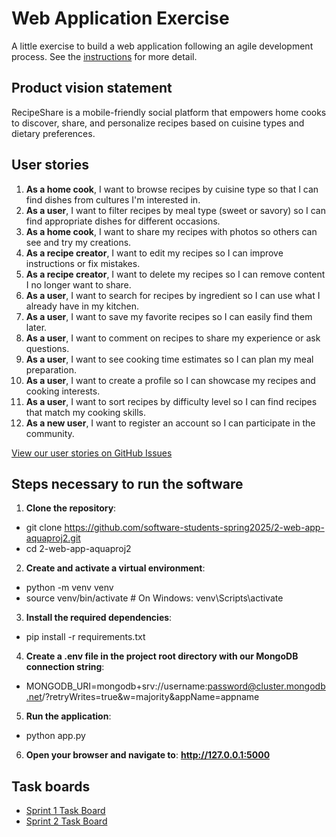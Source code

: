 # Web Application Exercise

A little exercise to build a web application following an agile development process. See the [instructions](instructions.md) for more detail.

## Product vision statement

RecipeShare is a mobile-friendly social platform that empowers home cooks to discover, share, and personalize recipes based on cuisine types and dietary preferences.

## User stories

1. **As a home cook**, I want to browse recipes by cuisine type so that I can find dishes from cultures I'm interested in.
2. **As a user**, I want to filter recipes by meal type (sweet or savory) so I can find appropriate dishes for different occasions.
3. **As a home cook**, I want to share my recipes with photos so others can see and try my creations.
4. **As a recipe creator**, I want to edit my recipes so I can improve instructions or fix mistakes.
5. **As a recipe creator**, I want to delete my recipes so I can remove content I no longer want to share.
6. **As a user**, I want to search for recipes by ingredient so I can use what I already have in my kitchen.
7. **As a user**, I want to save my favorite recipes so I can easily find them later.
8. **As a user**, I want to comment on recipes to share my experience or ask questions.
9. **As a user**, I want to see cooking time estimates so I can plan my meal preparation.
10. **As a user**, I want to create a profile so I can showcase my recipes and cooking interests.
11. **As a user**, I want to sort recipes by difficulty level so I can find recipes that match my cooking skills.
12. **As a new user**, I want to register an account so I can participate in the community.

[View our user stories on GitHub Issues](https://github.com/software-students-spring2025/2-web-app-aquaproj2/issues)

## Steps necessary to run the software

1. **Clone the repository**:
- git clone https://github.com/software-students-spring2025/2-web-app-aquaproj2.git
- cd 2-web-app-aquaproj2
2. **Create and activate a virtual environment**:
- python -m venv venv
- source venv/bin/activate  # On Windows: venv\Scripts\activate
3. **Install the required dependencies**:
- pip install -r requirements.txt
4. **Create a .env file in the project root directory with our MongoDB connection string**:
- MONGODB_URI=mongodb+srv://username:password@cluster.mongodb.net/?retryWrites=true&w=majority&appName=appname
5. **Run the application**:
- python app.py
6. **Open your browser and navigate to**: **http://127.0.0.1:5000**

## Task boards
- [Sprint 1 Task Board](https://github.com/orgs/software-students-spring2025/projects/53)
- [Sprint 2 Task Board](https://github.com/orgs/software-students-spring2025/projects/109)

